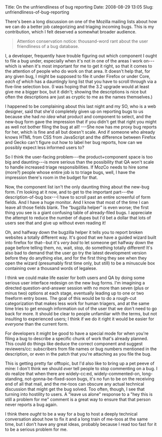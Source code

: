 Title: On the unfriendliness of bug reporting
Date: 2008-08-29 13:05
Slug: unfriendliness-of-bug-reporting

There's been a long discussion on one of the Mozilla mailing lists
about how we can do a better job categorizing and triaging incoming
bugs. This is my contribution, which I felt deserved a somewhat
broader audience.

<!--more-->

> Attention conservation notice: thousand-word rant about the user
> friendliness of a bug database.

I, a developer, frequently have trouble figuring out which
component I ought to file a bug under, especially when it's not
in one of the areas I work on---which is when it's most
important for me to get it right, so that it comes to the attention of
people who do work on that area. It doesn't help that, for any
given bug, I might be supposed to file it under Firefox or under
Core, *each of which* has a dauntingly long list that you have to
scroll through via a five-line selection box. (I was hoping that the
3.2 upgrade would at least give me a bigger box, but it didn't;
showing the descriptions is nice but often the descriptions are just
as cryptic to me as the names themselves.)

I happened to be complaining about this last night and my SO, who is a
web designer, said that she'd completely given up on reporting bugs to
us because she had *no idea* what product and component to select, and
the new-bug form gave the impression that if you didn't get that right
you might as well not bother filing the bug at all! ---She now has me
proxy bug reports for her, which is fine and all but doesn't
scale. And if someone who already knows HTML from CSS from JavaScript
and the difference between Firefox and Gecko can't figure out how to
label her bug reports, how can we possibly expect less informed users
to?

So I think the user-facing problem---the product+component space is
too big and daunting---is more serious than the possibility that QA
won't scale to handle increased triage responsibilities. If MozCo
needs to hire some (more?) people whose entire job is to triage bugs,
well, I have the impression there's room in the budget for that.

Now, the component list isn't the only daunting thing about the
new-bug form. I'm looking at it now, and to get to the important
part---the description-of-bug box---I have to scroll past an entire
screenful of form fields. And I have a huge monitor.  And I know that
most of the time I can leave all those fields blank.  The “bugzilla
helper” is even worse; the first thing you see is a giant confusing
table of already-filed bugs. I appreciate the attempt to reduce the
number of dupes but I'd bet a dollar that lots of users see that and
give up without even reading it!

Oh, and halfway down the bugzilla helper it tells you to report broken
websites a totally different way. It's good that we have a guided
wizard built into firefox for that--but it's *very bad* to let someone
get halfway down the page before telling them, no, wait, stop, do
something totally different!  It's also bad to demand that the user go
try the latest development version before they do anything else, and
for the first thing they see when they open the wizard (presumably
first time only, but still) to be a minuscule box containing over a
thousand words of legalese.

I think we could make life easier for both users and QA by doing some
serious user interface redesign on the new bug forms. I'm imagining a
directed question-and-answer session with no more than seven (plus or
minus two) options at each stage, eventually leading up to one or two
freeform entry boxes. The goal of this would be to do a rough-cut
categorization that makes less work for human triagers, and at the
same time tries to get enough information out of the user that we
don't need to go back for more. It should be clear to people
unfamiliar with the terms, but not insulting to experienced users; I
think if we do it right it would be easier for *everyone* than the
current form.

For developers it might be good to have a special mode for when you're
filing a bug to describe a specific chunk of work that's already
planned. This could do things like deduce the correct component and
suggest reviewers/cc: subscribers from file names or bug numbers
mentioned in the description, or even in the patch that you're
attaching as you file the bug.

This is getting pretty far offtopic, but I'd also like to bring up a
pet peeve of mine: I don't think we should *ever* tell people to stop
commenting on a bug. I do realize that when there are widely-cc:ed,
widely-commented-on, long-standing, not-gonna-be-fixed-soon bugs, it's
no fun to be on the receiving end of all that mail, and the me-toos
can obscure any actual technical discussion that might get the bug
solved. Too often, though, I see that turning into hostility to
users. A "leave us alone" response to a "hey this is still a problem
for me" comment is a great way to ensure that that person never
reports a bug again.

I think there *ought* to be a way for a bug to host a deeply technical
conversation about how to fix it and a long train of me-toos at the
same time, but I don't have any great ideas, probably because I read
too fast for it to be a serious problem for me.

